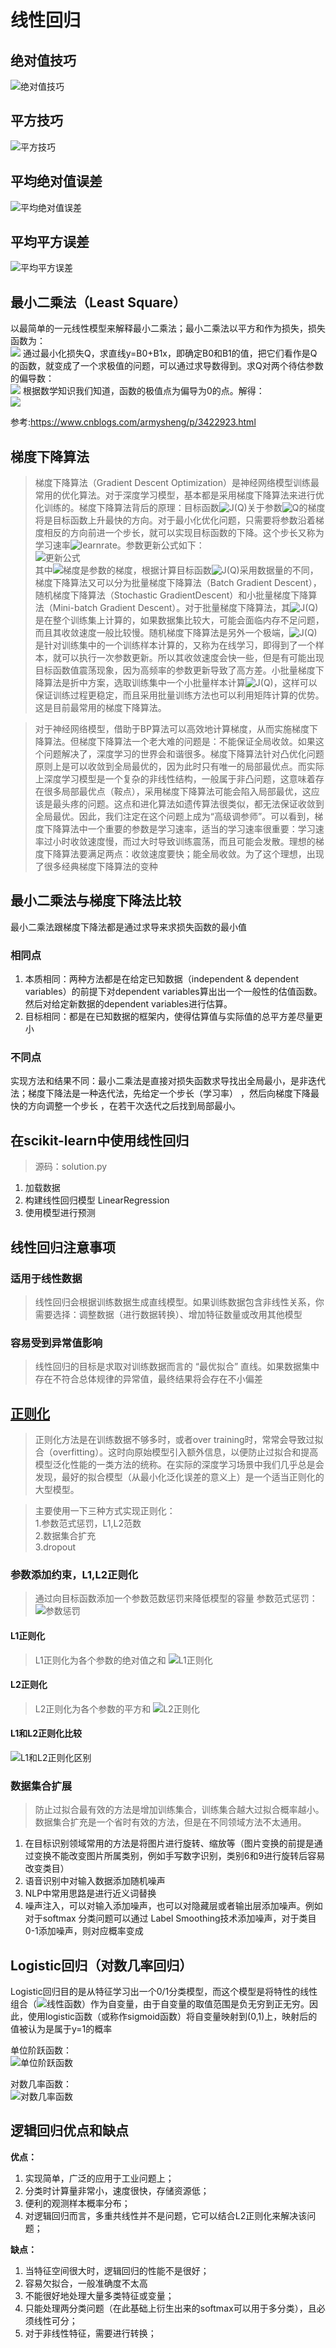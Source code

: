 # 线性回归
## 绝对值技巧
![绝对值技巧](image/absolute_trick.PNG)
## 平方技巧
![平方技巧](image/square_trick.PNG)
## 平均绝对值误差
![平均绝对值误差](image/mean_absolute_error.PNG)
## 平均平方误差
![平均平方误差](image/mean_squared_error.PNG)  

## 最小二乘法（Least Square）
以最简单的一元线性模型来解释最小二乘法；最小二乘法以平方和作为损失，损失函数为：  
![](https://i.imgur.com/noQmctU.png)
通过最小化损失Q，求直线y=B0+B1x，即确定B0和B1的值，把它们看作是Q的函数，就变成了一个求极值的问题，可以通过求导数得到。求Q对两个待估参数的偏导数：  
![](https://i.imgur.com/1hIJ29x.png)
根据数学知识我们知道，函数的极值点为偏导为0的点。解得：  
![](https://i.imgur.com/mb73v8u.png)

参考:https://www.cnblogs.com/armysheng/p/3422923.html

## 梯度下降算法
> 梯度下降算法（Gradient Descent Optimization）是神经网络模型训练最常用的优化算法。对于深度学习模型，基本都是采用梯度下降算法来进行优化训练的。梯度下降算法背后的原理：目标函数![J(Q)](image/JQ.png)关于参数![Q](image/Q.png)的梯度将是目标函数上升最快的方向。对于最小化优化问题，只需要将参数沿着梯度相反的方向前进一个步长，就可以实现目标函数的下降。这个步长又称为学习速率![learnrate](image/learnrate.png)。参数更新公式如下：  
![更新公式](image/equation.png)  
其中![梯度](image/gradient.png)是参数的梯度，根据计算目标函数![J(Q)](image/JQ.png)采用数据量的不同，梯度下降算法又可以分为批量梯度下降算法（Batch Gradient Descent），随机梯度下降算法（Stochastic GradientDescent）和小批量梯度下降算法（Mini-batch Gradient Descent）。对于批量梯度下降算法，其![J(Q)](image/JQ.png)是在整个训练集上计算的，如果数据集比较大，可能会面临内存不足问题，而且其收敛速度一般比较慢。随机梯度下降算法是另外一个极端，![J(Q)](image/JQ.png)是针对训练集中的一个训练样本计算的，又称为在线学习，即得到了一个样本，就可以执行一次参数更新。所以其收敛速度会快一些，但是有可能出现目标函数值震荡现象，因为高频率的参数更新导致了高方差。小批量梯度下降算法是折中方案，选取训练集中一个小批量样本计算![J(Q)](image/JQ.png)，这样可以保证训练过程更稳定，而且采用批量训练方法也可以利用矩阵计算的优势。这是目前最常用的梯度下降算法。  

> 对于神经网络模型，借助于BP算法可以高效地计算梯度，从而实施梯度下降算法。但梯度下降算法一个老大难的问题是：不能保证全局收敛。如果这个问题解决了，深度学习的世界会和谐很多。梯度下降算法针对凸优化问题原则上是可以收敛到全局最优的，因为此时只有唯一的局部最优点。而实际上深度学习模型是一个复杂的非线性结构，一般属于非凸问题，这意味着存在很多局部最优点（鞍点），采用梯度下降算法可能会陷入局部最优，这应该是最头疼的问题。这点和进化算法如遗传算法很类似，都无法保证收敛到全局最优。因此，我们注定在这个问题上成为“高级调参师”。可以看到，梯度下降算法中一个重要的参数是学习速率，适当的学习速率很重要：学习速率过小时收敛速度慢，而过大时导致训练震荡，而且可能会发散。理想的梯度下降算法要满足两点：收敛速度要快；能全局收敛。为了这个理想，出现了很多经典梯度下降算法的变种  

## 最小二乘法与梯度下降法比较
最小二乘法跟梯度下降法都是通过求导来求损失函数的最小值  
### 相同点
1. 本质相同：两种方法都是在给定已知数据（independent & dependent variables）的前提下对dependent variables算出出一个一般性的估值函数。然后对给定新数据的dependent variables进行估算。  
2. 目标相同：都是在已知数据的框架内，使得估算值与实际值的总平方差尽量更小  

### 不同点
实现方法和结果不同：最小二乘法是直接对损失函数求导找出全局最小，是非迭代法；梯度下降法是一种迭代法，先给定一个步长（学习率） ，然后向梯度下降最快的方向调整一个步长 ，在若干次迭代之后找到局部最小。  

## 在scikit-learn中使用线性回归
> 源码：solution.py
1. 加载数据
2. 构建线性回归模型 LinearRegression
3. 使用模型进行预测


## 线性回归注意事项
### 适用于线性数据
> 线性回归会根据训练数据生成直线模型。如果训练数据包含非线性关系，你需要选择：调整数据（进行数据转换）、增加特征数量或改用其他模型

### 容易受到异常值影响
> 线性回归的目标是求取对训练数据而言的 “最优拟合” 直线。如果数据集中存在不符合总体规律的异常值，最终结果将会存在不小偏差

## [正则化](https://baike.baidu.com/item/%E6%AD%A3%E5%88%99%E5%8C%96%E6%96%B9%E6%B3%95/19145625?fr=aladdin)
> 正则化方法是在训练数据不够多时，或者over training时，常常会导致过拟合（overfitting）。这时向原始模型引入额外信息，以便防止过拟合和提高模型泛化性能的一类方法的统称。在实际的深度学习场景中我们几乎总是会发现，最好的拟合模型（从最小化泛化误差的意义上）是一个适当正则化的大型模型。

>主要使用一下三种方式实现正则化：  
>1.参数范式惩罚，L1,L2范数  
>2.数据集合扩充  
>3.dropout  

### 参数添加约束，L1,L2正则化
>通过向目标函数添加一个参数范数惩罚来降低模型的容量
>参数范式惩罚：![参数惩罚](image/Parameters_punishment.jpg)

#### L1正则化
> L1正则化为各个参数的绝对值之和
> ![L1正则化](image/L1_regularization.jpg)

#### L2正则化
> L2正则化为各个参数的平方和
> ![L2正则化](image/L2_regularization.jpg)

#### L1和L2正则化比较
![L1和L2正则化区别](image/L1_L2_compare.jpg)

### 数据集合扩展
> 防止过拟合最有效的方法是增加训练集合，训练集合越大过拟合概率越小。数据集合扩充是一个省时有效的方法，但是在不同领域方法不太通用。   
1. 在目标识别领域常用的方法是将图片进行旋转、缩放等（图片变换的前提是通过变换不能改变图片所属类别，例如手写数字识别，类别6和9进行旋转后容易改变类目）   
2. 语音识别中对输入数据添加随机噪声   
3. NLP中常用思路是进行近义词替换   
4. 噪声注入，可以对输入添加噪声，也可以对隐藏层或者输出层添加噪声。例如对于softmax 分类问题可以通过 Label Smoothing技术添加噪声，对于类目0-1添加噪声，则对应概率变成  

## Logistic回归（对数几率回归）
 Logistic回归目的是从特征学习出一个0/1分类模型，而这个模型是将特性的线性组合（![线性函数](image/linear_function.png)）作为自变量，由于自变量的取值范围是负无穷到正无穷。因此，使用logistic函数（或称作sigmoid函数）将自变量映射到(0,1)上，映射后的值被认为是属于y=1的概率  

单位阶跃函数：  
![单位阶跃函数](image/unit_step_function.png)  

对数几率函数：  
![对数几率函数](image/logistic_function.png)  

## 逻辑回归优点和缺点  
**优点：**  
1. 实现简单，广泛的应用于工业问题上；  
2. 分类时计算量非常小，速度很快，存储资源低；  
3. 便利的观测样本概率分布；  
4. 对逻辑回归而言，多重共线性并不是问题，它可以结合L2正则化来解决该问题；  

**缺点：**  
1. 当特征空间很大时，逻辑回归的性能不是很好；  
2. 容易欠拟合，一般准确度不太高  
3. 不能很好地处理大量多类特征或变量；  
4. 只能处理两分类问题（在此基础上衍生出来的softmax可以用于多分类），且必须线性可分；  
5. 对于非线性特征，需要进行转换；  


